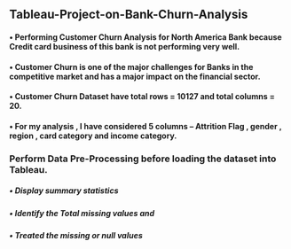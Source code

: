 ## Tableau-Project-on-Bank-Churn-Analysis
#### • Performing Customer Churn Analysis for North America Bank because Credit card business of this bank is not performing very well.
#### • Customer Churn is one of the major challenges for Banks in the competitive market and has a major impact on the financial sector. 
#### • Customer Churn Dataset have total rows = 10127 and total columns = 20.
#### • For my analysis , I have considered 5 columns – Attrition Flag , gender , region , card category and income category.
### Perform Data Pre-Processing before loading the dataset into Tableau.
##### • Display summary statistics
##### • Identify the Total missing values and 
##### • Treated the missing or null values
